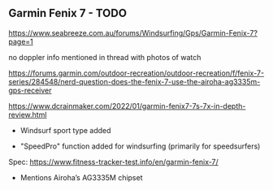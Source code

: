 ## Garmin Fenix 7 - TODO

https://www.seabreeze.com.au/forums/Windsurfing/Gps/Garmin-Fenix-7?page=1

no doppler info mentioned in thread with photos of watch

https://forums.garmin.com/outdoor-recreation/outdoor-recreation/f/fenix-7-series/284548/nerd-question-does-the-fenix-7-use-the-airoha-ag3335m-gps-receiver

https://www.dcrainmaker.com/2022/01/garmin-fenix7-7s-7x-in-depth-review.html

- Windsurf sport type added

- "SpeedPro" function added for windsurfing (primarily for speedsurfers)

Spec: https://www.fitness-tracker-test.info/en/garmin-fenix-7/

- Mentions Airoha’s AG3335M chipset
